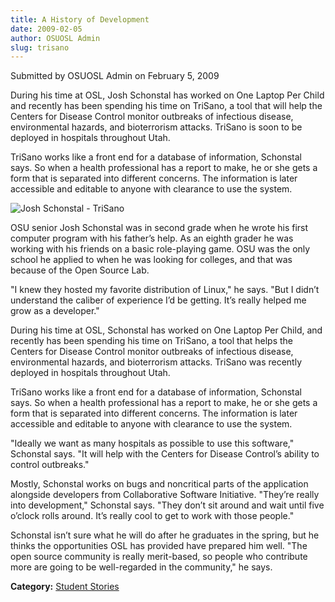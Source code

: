 ```yaml
---
title: A History of Development
date: 2009-02-05
author: OSUOSL Admin
slug: trisano
---
```


Submitted by OSUOSL Admin on February 5, 2009

During his time at OSL, Josh Schonstal has worked on One Laptop Per Child and recently has been spending his time on
TriSano, a tool that will help the Centers for Disease Control monitor outbreaks of infectious disease, environmental
hazards, and bioterrorism attacks. TriSano is soon to be deployed in hospitals throughout Utah.

TriSano works like a front end for a database of information, Schonstal says. So when a health professional has a report
to make, he or she gets a form that is separated into different concerns. The information is later accessible and
editable to anyone with clearance to use the system.

![Josh Schonstal - TriSano](/images/josh_trisano2.jpg)

OSU senior Josh Schonstal was in second grade when he wrote his first computer program with his father’s help. As an
eighth grader he was working with his friends on a basic role-playing game. OSU was the only school he applied to when
he was looking for colleges, and that was because of the Open Source Lab.

"I knew they hosted my favorite distribution of Linux," he says. "But I didn’t understand the caliber of experience I’d
be getting. It’s really helped me grow as a developer."

During his time at OSL, Schonstal has worked on One Laptop Per Child, and recently has been spending his time on
TriSano, a tool that helps the Centers for Disease Control monitor outbreaks of infectious disease, environmental
hazards, and bioterrorism attacks. TriSano was recently deployed in hospitals throughout Utah.

TriSano works like a front end for a database of information, Schonstal says. So when a health professional has a report
to make, he or she gets a form that is separated into different concerns. The information is later accessible and
editable to anyone with clearance to use the system.

"Ideally we want as many hospitals as possible to use this software," Schonstal says. "It will help with the Centers for
Disease Control’s ability to control outbreaks."

Mostly, Schonstal works on bugs and noncritical parts of the application alongside developers from Collaborative
Software Initiative. "They’re really into development," Schonstal says. "They don’t sit around and wait until five
o’clock rolls around. It’s really cool to get to work with those people."

Schonstal isn’t sure what he will do after he graduates in the spring, but he thinks the opportunities OSL has provided
have prepared him well. "The open source community is really merit-based, so people who contribute more are going to be
well-regarded in the community," he says.

**Category:** [Student Stories](/students/stories)
